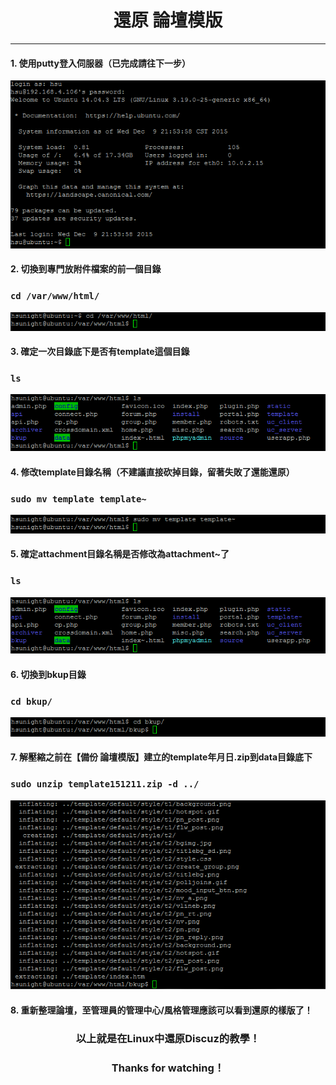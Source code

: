 # **<center>還原 論壇模版</center>**

---

#### 1. 使用putty登入伺服器（已完成請往下一步）
![](../img/inst_part1/part1_4.png)

#### 2. 切換到專門放附件檔案的前一個目錄
### ```cd /var/www/html/```
![](../img/bkup_part4/part4_1.png)

#### 3. 確定一次目錄底下是否有template這個目錄
### ```ls```
![](../img/sr_part4/part4_1.png)

#### 4. 修改template目錄名稱（不建議直接砍掉目錄，留著失敗了還能還原）
### ```sudo mv template template~```
![](../img/sr_part4/part4_2.png)

#### 5. 確定attachment目錄名稱是否修改為attachment~了
### ```ls```
![](../img/sr_part4/part4_3.png)

#### 6. 切換到bkup目錄
### ```cd bkup/```
![](../img/sr_part4/part4_4.png)

#### 7. 解壓縮之前在【備份 論壇模版】建立的template年月日.zip到data目錄底下
### ```sudo unzip template151211.zip -d ../```
![](../img/sr_part4/part4_5.png)

#### 8. 重新整理論壇，至管理員的管理中心/風格管理應該可以看到還原的樣版了！

### **<center>以上就是在Linux中還原Discuz的教學！**
### **<center>Thanks for watching！**